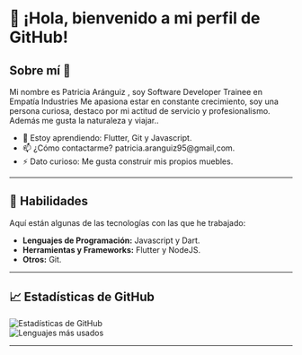 # 👋 ¡Hola, bienvenido a mi perfil de GitHub!  

## Sobre mí 🌟  
Mi nombre es Patricia Aránguiz , soy Software Developer Trainee en Empatía Industries
Me apasiona estar en constante crecimiento, soy una persona curiosa, destaco por mi actitud de servicio y profesionalismo. Además me gusta la naturaleza y viajar..  
- 🌱 Estoy aprendiendo: Flutter, Git y Javascript.   
- 📫 ¿Cómo contactarme? patricia.aranguiz95@gmail,com.  
- ⚡ Dato curioso: Me gusta construir mis propios muebles.  

---

## 🚀 Habilidades  
Aquí están algunas de las tecnologías con las que he trabajado:  

- **Lenguajes de Programación:** Javascript y Dart.  
- **Herramientas y Frameworks:** Flutter y NodeJS.  
- **Otros:** Git.  

---
<!--
## 📂 Proyectos destacados  
Explora algunos de mis proyectos favoritos:  

- [**Nombre del Proyecto 1**](enlace-al-repo): Breve descripción del proyecto.  
- [**Nombre del Proyecto 2**](enlace-al-repo): Breve descripción del proyecto.  

---
-->

## 📈 Estadísticas de GitHub  
![Estadísticas de GitHub](https://github-readme-stats.vercel.app/api?username=AliceSnow14&show_icons=true&theme=radical)  
![Lenguajes más usados](https://github-readme-stats.vercel.app/api/top-langs/?username=AliceSnow14&layout=compact&theme=radical)  

---
<!--
## 🧩 Encuéntrame en  
- [LinkedIn](enlace)  
- [Twitter](enlace)  
- [Tu sitio personal](enlace)  

---
-->
